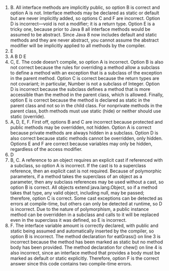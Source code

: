 1. B. All interface methods are implicitly public, so option B is correct and option A is not. Interface methods may be declared as static or default but are never implicitly added, so options C and F are incorrect. Option D is incorrect—void is not a modifier; it is a return type. Option E is a tricky one, because prior to Java 8 all interface methods would be assumed to be abstract. Since Java 8 now includes default and static methods and they are never abstract, you cannot assume the abstract modifier will be implicitly applied to all methods by the compiler.
2. E
3. A B D E
4. C, E. The code doesn’t compile, so option A is incorrect. Option B is also not correct because the rules for overriding a method allow a subclass to define a method with an exception that is a subclass of the exception in the parent method. Option C is correct because the return types are not covariant; in particular, Number is not a subclass of Integer. Option D is incorrect because the subclass defines a method that is more accessible than the method in the parent class, which is allowed. Finally, option E is correct because the method is declared as static in the parent class and not so in the child class. For nonprivate methods in the parent class, both methods must use static (hide) or neither should use static (override).
5. A, D, E, F. First off, options B and C are incorrect because protected and public methods may be overridden, not hidden. Option A is correct because private methods are always hidden in a subclass. Option D is also correct because static methods cannot be overridden, only hidden. Options E and F are correct because variables may only be hidden, regardless of the access modifier.
6. D
7. B, C. A reference to an object requires an explicit cast if referenced with a subclass, so option A is incorrect. If the cast is to a superclass reference, then an explicit cast is not required. Because of polymorphic parameters, if a method takes the superclass of an object as a parameter, then any subclass references may be used without a cast, so option B is correct. All objects extend java.lang.Object, so if a method takes that type, any valid object, including null, may be passed; therefore, option C is correct. Some cast exceptions can be detected as errors at compile-time, but others can only be detected at runtime, so D is incorrect. Due to the nature of polymorphism, a public instance method can be overridden in a subclass and calls to it will be replaced even in the superclass it was defined, so E is incorrect.
8. F. The interface variable amount is correctly declared, with public and static being assumed and automatically inserted by the compiler, so option B is incorrect. The method declaration for eatGrass() on line 3 is incorrect because the method has been marked as static but no method body has been provided. The method declaration for chew() on line 4 is also incorrect, since an interface method that provides a body must be marked as default or static explicitly. Therefore, option F is the correct answer since this code contains two compile-time errors.